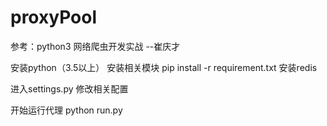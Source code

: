 # proxyPool
参考：python3 网络爬虫开发实战   --崔庆才


安装python（3.5以上）
安装相关模块
	pip install -r requirement.txt
安装redis

进入settings.py 修改相关配置

开始运行代理 
	python run.py
